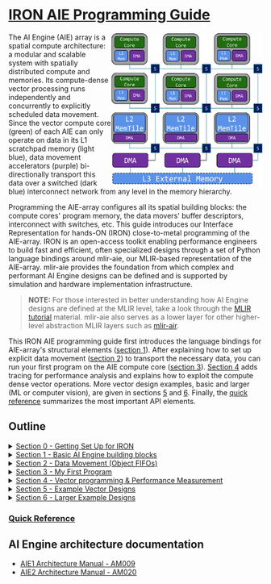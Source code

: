 <!---//===- README.md --------------------------*- Markdown -*-===//
//
// This file is licensed under the Apache License v2.0 with LLVM Exceptions.
// See https://llvm.org/LICENSE.txt for license information.
// SPDX-License-Identifier: Apache-2.0 WITH LLVM-exception
//
// Copyright (C) 2022, Advanced Micro Devices, Inc.
// 
//===----------------------------------------------------------------------===//-->

# <ins>IRON AIE Programming Guide</ins>

<img align="right" width="300" height="300" src="./assets/AIEarray.svg"> 

The AI Engine (AIE) array is a spatial compute architecture: a modular and scalable system with spatially distributed compute and memories. Its compute-dense vector processing runs independently and concurrently to explicitly scheduled data movement. Since the vector compute core (green) of each AIE can only operate on data in its L1 scratchpad memory (light blue), data movement accelerators (purple) bi-directionally transport this data over a switched (dark blue) interconnect network from any level in the memory hierarchy.

Programming the AIE-array configures all its spatial building blocks: the compute cores' program memory, the data movers' buffer descriptors, interconnect with switches, etc. This guide introduces our Interface Representation for hands-ON (IRON) close-to-metal programming of the AIE-array. IRON is an open-access toolkit enabling performance engineers to build fast and efficient, often specialized designs through a set of Python language bindings around mlir-aie, our MLIR-based representation of the AIE-array. mlir-aie provides the foundation from which complex and performant AI Engine designs can be defined and is supported by simulation and hardware implementation infrastructure. 

> **NOTE:**  For those interested in better understanding how AI Engine designs are defined at the MLIR level, take a look through the [MLIR tutorial](../mlir_tutorials/) material. mlir-aie also serves as a lower layer for other higher-level abstraction MLIR layers such as [mlir-air](https://github.com/Xilinx/mlir-air).

This IRON AIE programming guide first introduces the language bindings for AIE-array's structural elements ([section 1](./section-1/README.md)). After explaining how to set up explicit data movement ([section 2](./section-2/README.md)) to transport the necessary data, you can run your first program on the AIE compute core ([section 3](./section-3/README.md)). [Section 4](./section-4/README.md) adds tracing for performance analysis and explains how to exploit the compute dense vector operations. More vector design examples, basic and larger (ML or computer vision), are given in sections [5](./section-5/README.md) and [6](./section-6/README.md). Finally, the [quick reference](./quick_reference.md) summarizes the most important API elements.

## Outline
<details><summary><a href="./section-0">Section 0 - Getting Set Up for IRON</a></summary>

* Introduce recommended hardware to target with IRON
* Simple instructions to set up your hardware, tools, and environment
</details>
<details><summary><a href="./section-1">Section 1 - Basic AI Engine building blocks</a></summary>

* Introduce the AI Engine building blocks for expressing an application design
* Give an example of Python bindings for MLIR source that define AIE tiles
</details>
<details><summary><a href="./section-2">Section 2 - Data Movement (Object FIFOs)</a></summary>

* Introduce the topic of objectfifos and how they abstract connections between tiles and data in the AIE array memories
* Explain key objectfifo data movement patterns
* Introduce more complex objectfifo connection patterns (link/ broadcast, join/ distribute)
* Demonstrate objectfifos with practical examples
* Explain runtime data movement between the host and AIE array
</details>
<details><summary><a href="./section-3">Section 3 - My First Program</a></summary>

* Introduce an example of the first simple program (Vector Scalar Multiplication)
* Illustrate how to run designs on Ryzen™ AI-enabled hardware
</details>
<details><summary><a href="./section-4">Section 4 - Vector programming & Performance Measurement</a></summary>

* Discuss the topic of vector programming at the kernel level
* Introduce performance measurement (trace) and how we measure cycle count and efficiency
* Performant Vector Scalar Multiplication design example
</details>
<details><summary><a href="./section-5">Section 5 - Example Vector Designs</a></summary>

* Introduce additional vector design examples with exercises to measure their performance:
    * Passthrough
    * Vector $e^x$
    * Vector Scalar Addition
    * GEMM
    * CONV2D
    * ...
</details>
<details><summary><a href="./section-6">Section 6 - Larger Example Designs</a></summary>

* Introduce larger design examples with performance measured over multiple cores
    * Edge Detect
    * Resnet
    * ...
</details>

### [Quick Reference](./quick_reference.md)

## AI Engine architecture documentation
* [AIE1 Architecture Manual - AM009](https://docs.amd.com/r/en-US/am009-versal-ai-engine/Overview)
* [AIE2 Architecture Manual - AM020](https://docs.amd.com/r/en-US/am020-versal-aie-ml/Overview)



